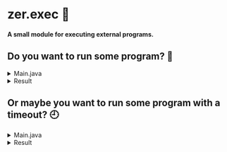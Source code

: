 # zer.exec :wrench:
#### A small module for executing external programs.

## Do you want to run some program? :rocket:

<details>
  <summary>Main.java</summary>
  
  ```java
  import zer.exec.EXECTask;
  import zer.exec.EXECResult;
  import zer.exec.EXECResultCode;

  public class Main
  {
    public static void main(String[] args)
    {
      EXECResult res = EXECTask.exec("echo Hello, world!");
      if (res.code() != EXECResultCode.OK)
      {
        System.out.println("[error]: " + res.message());
        return;
      }

      System.out.println(res.message());
    }
  }
  ```
</details>

<details>
  <summary>Result</summary>
  
  ```
  $ javac Main.java
  $ java Main
  Hello, world!
  ```
</details>

## Or maybe you want to run some program with a timeout? :clock9:

<details>
  <summary>Main.java</summary>
  
  ```java
  import zer.exec.EXECTask;
  import zer.exec.EXECResult;
  import zer.exec.EXECResultCode;

  public class Main
  {
    public static void main(String[] args)
    {
      /*  
       * If we don't provide any argument to the "cat"
       * program, it will block the terminal (works
       * like a while true loop), allowing us to see
       * how the timeout works.
       */
       
      EXECResult res = EXECTask.exec("cat", 3000);
      if (res.code() != EXECResultCode.OK)
      {
        System.out.println("[error]: " + res.message());
        return;
      }

      System.out.println(res.message());
    }
  }
  ```
</details>

<details>
  <summary>Result</summary>
  
  ```
  $ javac Main.java
  $ java Main
  [error]: too long.. (more than 3000 ms)
  ```
</details>
